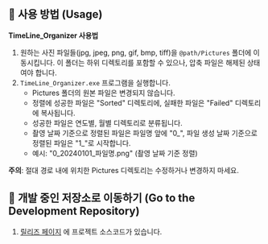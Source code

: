 ## 📜 사용 방법 (Usage)

**TimeLine_Organizer 사용법**

1. 원하는 사진 파일들(jpg, jpeg, png, gif, bmp, tiff)을 `@path/Pictures` 폴더에 이동시킵니다. 이 폴더는 하위 디렉토리를 포함할 수 있으나, 압축 파일은 해제된 상태여야 합니다.
2. `TimeLine_Organizer.exe` 프로그램을 실행합니다.
   - Pictures 폴더의 원본 파일은 변경되지 않습니다.
   - 정렬에 성공한 파일은 "Sorted" 디렉토리에, 실패한 파일은 "Failed" 디렉토리에 복사됩니다.
   - 성공한 파일은 연도별, 월별 디렉토리로 분류됩니다.
   - 촬영 날짜 기준으로 정렬된 파일은 파일명 앞에 "0_", 파일 생성 날짜 기준으로 정렬된 파일은 "1_"로 시작합니다.
   - 예시: "0_20240101_파일명.png" (촬영 날짜 기준 정렬)

**주의**: 절대 경로 내에 위치한 Pictures 디렉토리는 수정하거나 변경하지 마세요.


## 🔧 개발 중인 저장소로 이동하기 (Go to the Development Repository)

1. [릴리즈 페이지](https://github.com/devdeankang/TimeLine_Organizer) 에 프로젝트 소스코드가 있습니다.

